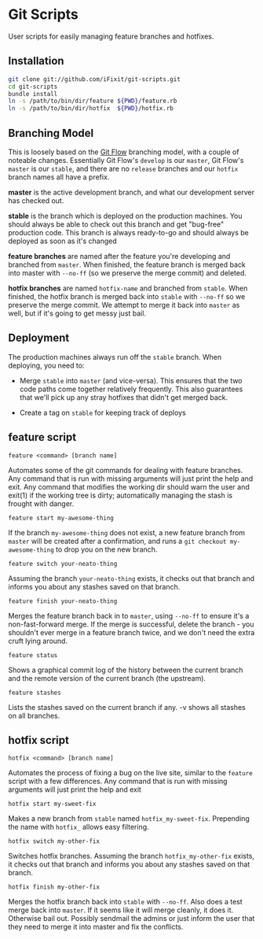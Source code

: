 # Git Scripts

User scripts for easily managing feature branches and hotfixes.

## Installation
```bash
git clone git://github.com/iFixit/git-scripts.git
cd git-scripts
bundle install
ln -s /path/to/bin/dir/feature ${PWD}/feature.rb
ln -s /path/to/bin/dir/hotfix  ${PWD}/hotfix.rb
```

## Branching Model

This is loosely based on the [Git Flow][gitflow] branching model, with a couple
of noteable changes. Essentially Git Flow's `develop` is our `master`, Git
Flow's `master` is our `stable`, and there are no `release` branches and our
`hotfix` branch names all have a prefix.

**master** is the active development branch, and what our development server
has checked out.

**stable** is the branch which is deployed on the production machines. You
should always be able to check out this branch and get "bug-free" production
code.  This branch is always ready-to-go and should always be deployed as soon
as it's changed

**feature branches** are named after the feature you're developing and branched
from `master`. When finished, the feature branch is merged back into master
with `--no-ff` (so we preserve the merge commit) and deleted.

**hotfix branches** are named `hotfix-name` and branched from `stable`. When
finished, the hotfix branch is merged back into `stable` with `--no-ff` so we
preserve the merge commit. We attempt to merge it back into `master` as well,
but if it's going to get messy just bail.

## Deployment

The production machines always run off the `stable` branch. When deploying,
you need to:

* Merge `stable` into `master` (and vice-versa). This ensures that the two code
  paths come together relatively frequently. This also guarantees that we'll
  pick up any stray hotfixes that didn't get merged back.

* Create a tag on `stable` for keeping track of deploys

## feature script

    feature <command> [branch name]

Automates some of the git commands for dealing with feature branches. Any
command that is run with missing arguments will just print the help and exit.
Any command that modifies the working dir should warn the user and exit(1) if
the working tree is dirty; automatically managing the stash is frought with
danger.

    feature start my-awesome-thing

If the branch `my-awesome-thing` does not exist, a new feature branch
from `master` will be created after a confirmation, and runs a
`git checkout my-awesome-thing` to drop you on the new branch.

    feature switch your-neato-thing

Assuming the branch `your-neato-thing` exists, it checks out that branch and
informs you about any stashes saved on that branch.

    feature finish your-neato-thing

Merges the feature branch back in to `master`, using `--no-ff` to ensure it's a
non-fast-forward merge. If the merge is successful, delete the branch - you
shouldn't ever merge in a feature branch twice, and we don't need the extra
cruft lying around.

    feature status

Shows a graphical commit log of the history between the current branch and the
remote version of the current branch (the upstream).

    feature stashes

Lists the stashes saved on the current branch if any. -v shows all stashes on
all branches.

## hotfix script

    hotfix <command> [branch name]

Automates the process of fixing a bug on the live site, similar to the
`feature` script with a few differences. Any command that is run with missing
arguments will just print the help and exit

    hotfix start my-sweet-fix

Makes a new branch from `stable` named `hotfix_my-sweet-fix`. Prepending the
name with `hotfix_` allows easy filtering.

    hotfix switch my-other-fix

Switches hotfix branches. Assuming the branch `hotfix_my-other-fix` exists, it
checks out that branch and informs you about any stashes saved on that branch.

    hotfix finish my-other-fix

Merges the hotfix branch back into `stable` with `--no-ff`. Also does a test
merge back into `master`. If it seems like it will merge cleanly, it does it.
Otherwise bail out. Possibly sendmail the admins or just inform the user that
they need to merge it into master and fix the conflicts.

[gitflow]: http://nvie.com/posts/a-successful-git-branching-model/
